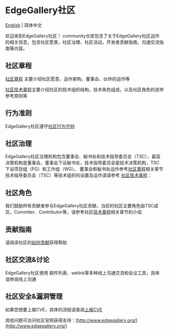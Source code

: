 # EdgeGallery社区
[English](https://gitee.com/EdgeGallery/community/blob/master/README.en.md) | 简体中文

欢迎来到EdgeGallery社区！ community仓库包含了关于EdgeGallery社区运作的相关信息，包含社区愿景，社区治理，社区活动，开发者贡献指南，沟通交流指南等内容。

## 社区章程
[社区章程](https://gitee.com/EdgeGallery/community/blob/master/governance.md) 主要介绍社区愿意，运作架构，董事会、伙伴的运作等

[社区技术章程](https://gitee.com/EdgeGallery/community/wikis/Technical%20Charter?sort_id=2424069)主要介绍社区的技术组织结构，技术角色组成，以及社区角色的选举参考原则等

## 行为准则
EdgeGallery社区遵守[社区行为守则](https://gitee.com/EdgeGallery/community/blob/master/code-of-conduct_cn.md)
## 社区治理
EdgeGallery社区治理机构包含董事会、秘书处和技术指导委员会（TSC），最高决策机构是董事会，董事会下设秘书处，技术指导委员会是技术决策机构，TSC下设项目组（PG）和工作组（WG）。
董事会和秘书处运作参考[社区章程](https://gitee.com/EdgeGallery/community/blob/master/governance.md)相关章节
技术指导委员会（TSC）等技术组织的设置及运作请请参考 [社区技术章程](https://gitee.com/EdgeGallery/community/wikis/Technical%20Charter?sort_id=2424069)：


## 社区角色
我们鼓励所有贡献者参与EdgeGallery社区贡献，当前的社区主要角色由TSC成员，Commiter、Contributor等，请参考社区[技术章程](https://gitee.com/EdgeGallery/community/wikis/Technical%20Charter?sort_id=2424069)相关章节的介绍

## 贡献指南
请阅读社区的[如何贡献](https://gitee.com/edgegallery/community/blob/master/How%20to%20conturibute.md)获得帮助

## 社区交流&讨论
EdgeGallery社区使用 邮件列表、welink等多种线上沟通交流和会议工具，具体请参阅线上沟通

## 社区安全&漏洞管理
如果您想要上报CVE，具体的流程请查阅[上报CVE](https://gitee.com/EdgeGallery/community/wikis/EdgeGallery%20Vulnerability%20Management?sort_id=2423622)

其他问题可访问社区官网获得支持：[http://www.edgegallery.org/](http://www.edgegallery.org/)
